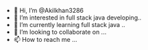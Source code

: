 - 👋 Hi, I’m @Akilkhan3286
- 👀 I’m interested in full stack java developing..
- 🌱 I’m currently learning full stack java ..
- 💞️ I’m looking to collaborate on ...
- 📫 How to reach me ...

<!---
Akilkhan3286/Akilkhan3286 is a ✨ special ✨ repository because its `README.md` (this file) appears on your GitHub profile.
You can click the Preview link to take a look at your changes.
--->
